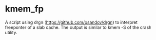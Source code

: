 # kmem_fp
A script using drgn (https://github.com/osandov/drgn) to interpret freeponter of a slab cache. The output is similar to kmem -S of the crash utility.
